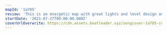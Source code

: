 ```yaml
---
mapId: '1a705'
review: 'This is an energetic map with great lights and level design and a nice balance between dance and tech patterns to appeal to players of all stripes and be accessible to all skill levels'
startDate: '2021-07-27T00:00:00.000Z'
coverUrlOverwrite: https://cdn.assets.beatleader.xyz/songcover-1a705-cover.jpg
---
```

